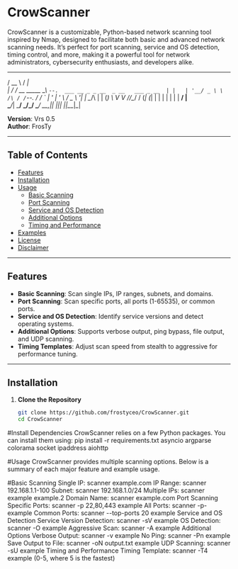 # CrowScanner
CrowScanner is a customizable, Python-based network scanning tool inspired by Nmap, designed to facilitate both basic and advanced network scanning needs. It’s perfect for port scanning, service and OS detection, timing control, and more, making it a powerful tool for network administrators, cybersecurity enthusiasts, and developers alike.






 _____                   _____                                 
/  __ \                 /  ___|                                
| /  \/_ __ _____      _\ `--.  ___ __ _ _ __  _ __   ___ _ __ 
| |   | '__/ _ \ \ /\ / /`--. \/ __/ _` | '_ \| '_ \ / _ \ '__|
| \__/\ | | (_) \ V  V //\__/ / (_| (_| | | | | | | |  __/ |   
 \____/_|  \___/ \_/\_/ \____/ \___\__,_|_| |_|_| |_|\___|_|   
                                                               
                                                               




**Version**: Vrs 0.5  
**Author**: FrosTy

---

## Table of Contents
- [Features](#features)
- [Installation](#installation)
- [Usage](#usage)
  - [Basic Scanning](#basic-scanning)
  - [Port Scanning](#port-scanning)
  - [Service and OS Detection](#service-and-os-detection)
  - [Additional Options](#additional-options)
  - [Timing and Performance](#timing-and-performance)
- [Examples](#examples)
- [License](#license)
- [Disclaimer](#disclaimer)

---

## Features

- **Basic Scanning**: Scan single IPs, IP ranges, subnets, and domains.
- **Port Scanning**: Scan specific ports, all ports (1-65535), or common ports.
- **Service and OS Detection**: Identify service versions and detect operating systems.
- **Additional Options**: Supports verbose output, ping bypass, file output, and UDP scanning.
- **Timing Templates**: Adjust scan speed from stealth to aggressive for performance tuning.

---

## Installation

1. **Clone the Repository**
   ```bash
   git clone https://github.com/frostyceo/CrowScanner.git
   cd CrowScanner


#Install Dependencies CrowScanner relies on a few Python packages. You can install them using:
pip install -r requirements.txt
asyncio
argparse
colorama
socket
ipaddress
aiohttp



#Usage
CrowScanner provides multiple scanning options. Below is a summary of each major feature and example usage.

#Basic Scanning
Single IP: scanner example.com
IP Range: scanner 192.168.1.1-100
Subnet: scanner 192.168.1.0/24
Multiple IPs: scanner example example.2
Domain Name: scanner example.com
Port Scanning
Specific Ports: scanner -p 22,80,443 example
All Ports: scanner -p- example
Common Ports: scanner --top-ports 20 example
Service and OS Detection
Service Version Detection: scanner -sV example
OS Detection: scanner -O example
Aggressive Scan: scanner -A example
Additional Options
Verbose Output: scanner -v example
No Ping: scanner -Pn example
Save Output to File: scanner -oN output.txt example
UDP Scanning: scanner -sU example
Timing and Performance
Timing Template: scanner -T4 example (0-5, where 5 is the fastest)
